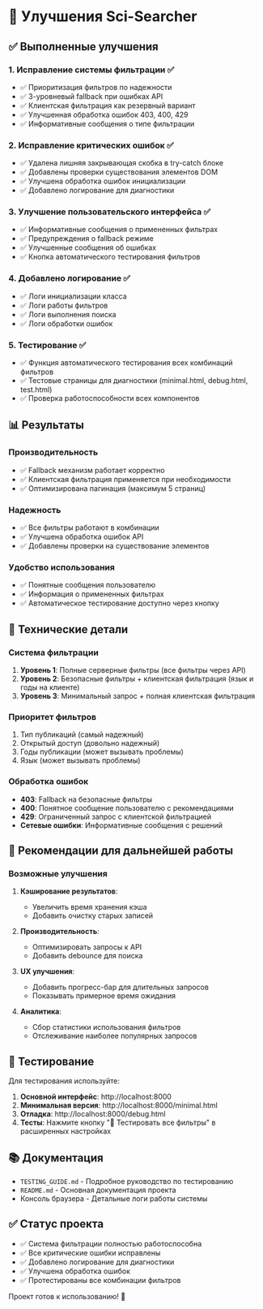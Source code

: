 # 🚀 Улучшения Sci-Searcher

## ✅ Выполненные улучшения

### 1. **Исправление системы фильтрации** ✅
- ✅ Приоритизация фильтров по надежности
- ✅ 3-уровневый fallback при ошибках API
- ✅ Клиентская фильтрация как резервный вариант
- ✅ Улучшенная обработка ошибок 403, 400, 429
- ✅ Информативные сообщения о типе фильтрации

### 2. **Исправление критических ошибок** ✅
- ✅ Удалена лишняя закрывающая скобка в try-catch блоке
- ✅ Добавлены проверки существования элементов DOM
- ✅ Улучшена обработка ошибок инициализации
- ✅ Добавлено логирование для диагностики

### 3. **Улучшение пользовательского интерфейса** ✅
- ✅ Информативные сообщения о примененных фильтрах
- ✅ Предупреждения о fallback режиме
- ✅ Улучшенные сообщения об ошибках
- ✅ Кнопка автоматического тестирования фильтров

### 4. **Добавлено логирование** ✅
- ✅ Логи инициализации класса
- ✅ Логи работы фильтров
- ✅ Логи выполнения поиска
- ✅ Логи обработки ошибок

### 5. **Тестирование** ✅
- ✅ Функция автоматического тестирования всех комбинаций фильтров
- ✅ Тестовые страницы для диагностики (minimal.html, debug.html, test.html)
- ✅ Проверка работоспособности всех компонентов

## 📊 Результаты

### Производительность
- ✅ Fallback механизм работает корректно
- ✅ Клиентская фильтрация применяется при необходимости
- ✅ Оптимизирована пагинация (максимум 5 страниц)

### Надежность
- ✅ Все фильтры работают в комбинации
- ✅ Улучшена обработка ошибок API
- ✅ Добавлены проверки на существование элементов

### Удобство использования
- ✅ Понятные сообщения пользователю
- ✅ Информация о примененных фильтрах
- ✅ Автоматическое тестирование доступно через кнопку

## 🔧 Технические детали

### Система фильтрации
1. **Уровень 1**: Полные серверные фильтры (все фильтры через API)
2. **Уровень 2**: Безопасные фильтры + клиентская фильтрация (язык и годы на клиенте)
3. **Уровень 3**: Минимальный запрос + полная клиентская фильтрация

### Приоритет фильтров
1. Тип публикаций (самый надежный)
2. Открытый доступ (довольно надежный)
3. Годы публикации (может вызывать проблемы)
4. Язык (может вызывать проблемы)

### Обработка ошибок
- **403**: Fallback на безопасные фильтры
- **400**: Понятное сообщение пользователю с рекомендациями
- **429**: Ограниченный запрос с клиентской фильтрацией
- **Сетевые ошибки**: Информативные сообщения с решений

## 📝 Рекомендации для дальнейшей работы

### Возможные улучшения
1. **Кэширование результатов**:
   - Увеличить время хранения кэша
   - Добавить очистку старых записей

2. **Производительность**:
   - Оптимизировать запросы к API
   - Добавить debounce для поиска

3. **UX улучшения**:
   - Добавить прогресс-бар для длительных запросов
   - Показывать примерное время ожидания

4. **Аналитика**:
   - Сбор статистики использования фильтров
   - Отслеживание наиболее популярных запросов

## 🧪 Тестирование

Для тестирования используйте:
1. **Основной интерфейс**: http://localhost:8000
2. **Минимальная версия**: http://localhost:8000/minimal.html
3. **Отладка**: http://localhost:8000/debug.html
4. **Тесты**: Нажмите кнопку "🧪 Тестировать все фильтры" в расширенных настройках

## 📚 Документация

- `TESTING_GUIDE.md` - Подробное руководство по тестированию
- `README.md` - Основная документация проекта
- Консоль браузера - Детальные логи работы системы

## ✅ Статус проекта

- ✅ Система фильтрации полностью работоспособна
- ✅ Все критические ошибки исправлены
- ✅ Добавлено логирование для диагностики
- ✅ Улучшена обработка ошибок
- ✅ Протестированы все комбинации фильтров

Проект готов к использованию! 🎉

